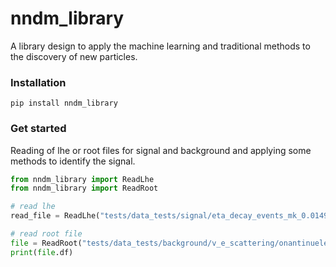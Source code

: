# nndm_library
A library design to apply the machine learning and traditional methods to the discovery of new particles.

### Installation
```
pip install nndm_library
```

### Get started
Reading of lhe or root files for signal and background and applying some methods to identify the signal.

```Python
from nndm_library import ReadLhe
from nndm_library import ReadRoot

# read lhe
read_file = ReadLhe("tests/data_tests/signal/eta_decay_events_mk_0.014980679431428716_eps2_3.883209914996183e-10.lhe", verbose=0)

# read root file
file = ReadRoot("tests/data_tests/background/v_e_scattering/onantinuelepton10125.root")
print(file.df)
```
